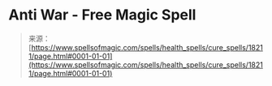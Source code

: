 <!--yml
category: 未分类
date: 2024-06-12 18:59:44
-->

# Anti War - Free Magic Spell

> 来源：[https://www.spellsofmagic.com/spells/health_spells/cure_spells/18211/page.html#0001-01-01](https://www.spellsofmagic.com/spells/health_spells/cure_spells/18211/page.html#0001-01-01)